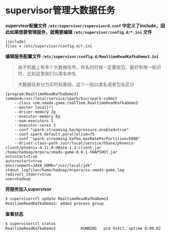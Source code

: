 # supervisor管理大数据任务

**supervisor配置文件 `/etc/supervisor/supervisord.conf` 中定义了include，因此如果想要管理服务，就需要编辑 `/etc/supervisor/config.d/*.ini` 文件**

```shell
[include] 
files = /etc/supervisor/config.d/*.ini
```



**编辑服务配置文件 `/etc/supervisor/config.d/RealtimeReadKafkaDemo3.ini`**

> 由于机器上有多个大数据任务，命名的时候一定要规范，最好有唯一标识符，比如这里我们以类名命名
>
> 大数据任务分为实时和离线，这个一般以类名或者包名区分

```
[program:RealtimeReadKafkaDemo3]
command=/usr/local/service/spark/bin/spark-submit 
	--class com.xmadx.game.realTime.RealtimeReadKafkaDemo3 
	--master local[*] 
	--driver-memory 2g 
	--executor-memory 6g 
	--num-executors 5 
	--executor-cores 3 
	--conf "spark.streaming.backpressure.enabled=true" 
	--conf spark.default.parallelism=75 
	--conf "spark.streaming.kafka.maxRatePerPartition=5000" 
	--driver-class-path /usr/local/service/hbase/phoenix-client/phoenix-4.11.0-HBase-1.3-client.jar 			      /home/hadoop/mrpora/xmadx-game-0.0.1-SNAPSHOT.jar
autostart=true
autorestart=true
environment=JAVA_HOME="/usr/local/jdk"
stdout_logfile=/home/hadoop/mrpora/ss-xmadx-game.log
redirect_stderr=true
user=hadoop
```



**将服务加入supervisor**

```sh
$ supervisorctl update RealtimeReadKafkaDemo3
RealtimeReadKafkaDemo3: added process group
```



**查看状态**

```sh
$ supervisorctl status
RealtimeReadKafkaDemo3           RUNNING   pid 91417, uptime 0:00:02
```

